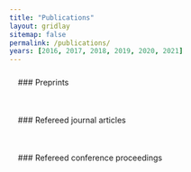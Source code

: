 ```yaml
---
title: "Publications"
layout: gridlay
sitemap: false
permalink: /publications/
years: [2016, 2017, 2018, 2019, 2020, 2021]
---
```


<style>
.jumbotron{
    padding:3%;
    padding-bottom:10px;
    padding-top:10px;
    margin-top:10px;
    margin-bottom:30px;
}
</style>

<div class="jumbotron">
### Preprints
<!-- {% bibliography --query @unpublished %} -->
</div>

<div class="jumbotron">
### Refereed journal articles
<!-- {% bibliography --query @article %} -->
</div>

<div class="jumbotron">
### Refereed conference proceedings
<!-- {% bibliography --query @inproceedings %} -->
</div>
